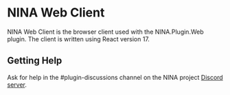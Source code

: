 
# NINA Web Client

NINA Web Client is the browser client used with the NINA.Plugin.Web plugin.  The client is written using React version 17.


## Getting Help
Ask for help in the #plugin-discussions channel on the NINA project [Discord server](https://discord.com/invite/rWRbVbw).

